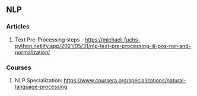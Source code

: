 ## NLP 
### Articles
1. Text Pre-Processing steps - https://michael-fuchs-python.netlify.app/2021/05/31/nlp-text-pre-processing-iii-pos-ner-and-normalization/


### Courses
1. NLP Specialization: https://www.coursera.org/specializations/natural-language-processing
